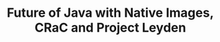 ---
layout: post
title: Future of Java with Native Images, CRaC and Project Leyden
description: Explore the future of Java
tags: native graalvm crac leyden java
---